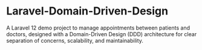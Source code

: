 # Laravel-Domain-Driven-Design
A Laravel 12 demo project to manage appointments between patients and doctors, designed with a Domain-Driven Design (DDD) architecture for clear separation of concerns, scalability, and maintainability.
